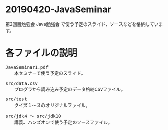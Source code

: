 # 20190420-JavaSeminar

第2回目勉強会 Java勉強会 で使う予定のスライド、ソースなどを格納しています。

# 各ファイルの説明

<pre>
JavaSeminar1.pdf
　　本セミナーで使う予定のスライド。
</pre>

<pre>
src/data.csv
　　プログラから読み込み予定のデータ格納CSVファイル。
</pre>

<pre>
src/test
　　クイズ１〜３のオリジナルファイル。
</pre>

<pre>
src/jdk4 〜 src/jdk10
　　講義、ハンズオンで使う予定のソースファイル。
</pre>
